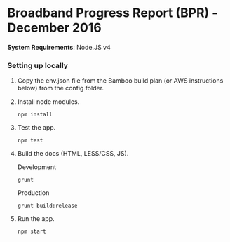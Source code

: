 # Broadband Progress Report (BPR) - December 2016

**System Requirements**: Node.JS v4
### Setting up locally
1. Copy the env.json file from the Bamboo build plan (or AWS instructions below) from the config folder.

2. Install node modules.  
   ```
   npm install
   ```

3. Test the app.  
   ```
   npm test
   ```
   
4. Build the docs (HTML, LESS/CSS, JS).  
   
   Development
   ```
   grunt
   ```
   Production
   ```
   grunt build:release
   ```
   
4. Run the app.  
   ```
   npm start
   ```

